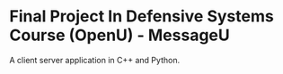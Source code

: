 # Final Project In Defensive Systems Course (OpenU) - MessageU
A client server application in C++ and Python.
